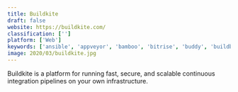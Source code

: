 ```yaml
---
title: Buildkite
draft: false 
website: https://buildkite.com/
classification: ['']
platform: ['Web']
keywords: ['ansible', 'appveyor', 'bamboo', 'bitrise', 'buddy', 'buildbot', 'chef', 'circleci', 'codefresh', 'codeship', 'concourse', 'drone.io', 'gocd', 'hudson', 'jenkins', 'jetbrains_teamcity', 'octopus_deploy', 'phabricator', 'semaphore', 'shippable', 'teamcity', 'wercker']
image: 2020/03/buildkite.jpg
---
```

Buildkite is a platform for running fast, secure, and scalable continuous integration pipelines on your own infrastructure.